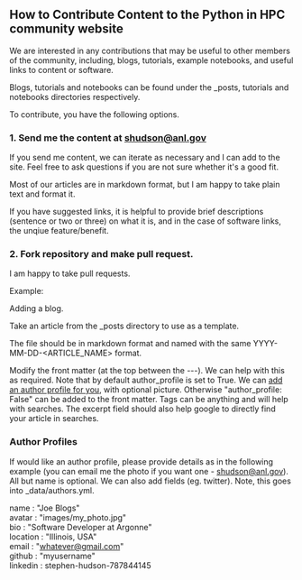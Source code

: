 ## How to Contribute Content to the Python in HPC community website

We are interested in any contributions that may be useful to other members of the community, including, blogs, tutorials, example notebooks, and useful links to content or software.

Blogs, tutorials and notebooks can be found under the _posts, tutorials and notebooks directories respectively.

To contribute, you have the following options.


### 1. Send me the content at shudson@anl.gov

If you send me content, we can iterate as necessary and I can add to the site. Feel free to ask questions if you are not sure whether it's a good fit.

Most of our articles are in markdown format, but I am happy to take plain text and format it. 

If you have suggested links, it is helpful to provide brief descriptions (sentence or two or three) on what it is, and in the case of software links, the unqiue feature/benefit.


### 2. Fork repository and make pull request.

I am happy to take pull requests.

Example:

Adding a blog.

Take an article from the _posts directory to use as a template.

The file should be in markdown format and named with the same YYYY-MM-DD-<ARTICLE_NAME> format.

Modify the front matter (at the top between the ---). We can help with this as required. Note that by default author_profile is set to True. We can [add an author profile for you](#author-profiles), with optional picture. Otherwise "author_profile: False" can be added to the front matter. Tags can be anything and will help with searches. The excerpt field should also help google to directly find your article in searches.

### Author Profiles

If would like an author profile, please provide details as in the following example (you can email me the photo if you want one - shudson@anl.gov). All but name is optional. We can also add fields (eg. twitter). Note, this goes into _data/authors.yml.

  name             : "Joe Blogs"  
  avatar           : "images/my_photo.jpg"  
  bio              : "Software Developer at Argonne"  
  location         : "Illinois, USA"  
  email            : "whatever@gmail.com"  
  github           : "myusername"  
  linkedin         : stephen-hudson-787844145  

